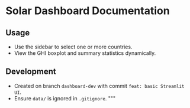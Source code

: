 # Solar Dashboard Documentation
## Usage
- Use the sidebar to select one or more countries.
- View the GHI boxplot and summary statistics dynamically.
## Development
- Created on branch `dashboard-dev` with commit `feat: basic Streamlit UI`.
- Ensure `data/` is ignored in `.gitignore`.
"""